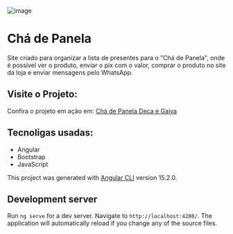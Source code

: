 ![image](https://github.com/francielleabreu/cha-de-panela-deca-gaiva/assets/106924001/8a6d6ed5-a3cf-4cbd-8005-1cb255d5b020)
<!DOCTYPE html>
<html>
<head>
    <meta charset="UTF-8">
</head>
<body>
    <h1>Chá de Panela</h1>
    <p>Site criado para organizar a lista de presentes para o "Chá de Panela", onde é possível ver o produto, enviar o pix com o valor, comprar o produto no site da loja e enviar mensagens pelo WhatsApp.</p>
    <h2>Visite o Projeto:</h2>
    <p>Confira o projeto em ação em: <a href="https://francielleabreu.github.io/cha-de-panela-deca-gaiva/">Chá de Panela Deca e Gaiva</a></p>
    <h2>Tecnoligas usadas:</h2>
    <ul>
        <li>Angular</li>
        <li>Bootstrap</li>
        <li>JavaScript</li>
    </ul>
</body>
</html>


This project was generated with [Angular CLI](https://github.com/angular/angular-cli) version 15.2.0.

## Development server

Run `ng serve` for a dev server. Navigate to `http://localhost:4200/`. The application will automatically reload if you change any of the source files.

